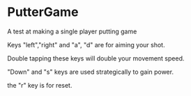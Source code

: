 # PutterGame
A test at making a single player putting game

Keys "left","right" and "a", "d" are for aiming your shot. 

Double tapping these keys will double your movement speed.

"Down" and "s" keys are used strategically to gain power.

the "r" key is for reset.